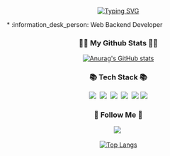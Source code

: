 <div align="center">


  [![Typing SVG](https://readme-typing-svg.demolab.com/?lines=Hi!+I'm+SeongRak!;SeongRak+github&fontAlign=50&color=000000&size=40)](https://git.io/typing-svgv)

<p align="left">
* :information_desk_person: Web Backend Developer<br>
</p>

<h3 align="center">👩‍💻 My Github Stats 👩‍💻</h3>
<div align="center">

[![Anurag's GitHub stats](https://github-readme-stats.vercel.app/api?username=ChoiSeongRak)](https://github.com/anuraghazra/github-readme-stats)
</div>
<h3 align="center">📚 Tech Stack 📚</h3>
<p align="center">
  <img src="https://img.shields.io/badge/Python-3766AB?style=flat-square&logo=Python&logoColor=white"/></a>&nbsp 
  <img src="https://img.shields.io/badge/Mysql-E6B91E?style=flat-square&logo=MySql&logoColor=white"/></a>&nbsp 
  <img src="https://img.shields.io/badge/AWS-232F3E?style=flat-square&logo=AmazonAWS&logoColor=white"/></a>&nbsp 
  <img src="https://img.shields.io/badge/Docker-2496ED?style=flat-square&logo=Docker&logoColor=white"/></a>&nbsp
  <img src="https://img.shields.io/badge/django-092E20?style=flat-square&logo=django&logoColor=white"/>
  <img src="https://img.shields.io/badge/Flask-000000?style=flat-square&logo=flask&logoColor=white"/>
  
</p>

<h3 align="center">🌈 Follow Me 🌈</h3>
<p align="center">
  <a href="https://velog.io/@sr_c/posts"><img src="https://img.shields.io/badge/Tech%20Blog-11B48A?style=flat-square&logo=Vimeo&logoColor=white&link=https://velog.io/@sr_c/posts"/></a>&nbsp
  
  [![Top Langs](https://github-readme-stats.vercel.app/api/top-langs/?username=ChoiSeongRak&layout=compact)](https://github.com/anuraghazra/github-readme-stats)
</div>
